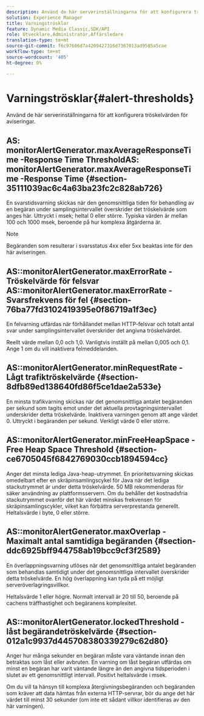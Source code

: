 ```yaml
---
description: Använd de här serverinställningarna för att konfigurera tröskelvärden för aviseringar.
solution: Experience Manager
title: Varningströsklar
feature: Dynamic Media Classic,SDK/API
role: Utvecklare,Administratör,Affärsledare
translation-type: tm+mt
source-git-commit: f6c97606d7a4209427316d7367013ad9585a5cae
workflow-type: tm+mt
source-wordcount: '405'
ht-degree: 0%

---
```



# Varningströsklar{#alert-thresholds}

Använd de här serverinställningarna för att konfigurera tröskelvärden för aviseringar.

## AS: monitorAlertGenerator.maxAverageResponseTime -Response Time ThresholdAS: monitorAlertGenerator.maxAverageResponseTime -Response Time {#section-35111039ac6c4a63ba23fc2c828ab726}

En svarstidsvarning skickas när den genomsnittliga tiden för behandling av en begäran under samplingsintervallet överskrider det tröskelvärde som anges här. Uttryckt i msek; heltal 0 eller större. Typiska värden är mellan 100 och 1000 msek, beroende på hur komplexa åtgärderna är.

>[!NOTE]
>
>Begäranden som resulterar i svarsstatus 4xx eller 5xx beaktas inte för den här aviseringen.

## AS::monitorAlertGenerator.maxErrorRate - Tröskelvärde för felsvar AS::monitorAlertGenerator.maxErrorRate - Svarsfrekvens för fel {#section-76ba77fd3102419395e0f86719a1f3ec}

En felvarning utfärdas när förhållandet mellan HTTP-felsvar och totalt antal svar under samplingsintervallet överskrider det angivna tröskelvärdet.

Reellt värde mellan 0,0 och 1,0. Vanligtvis inställt på mellan 0,005 och 0,1. Ange 1 om du vill inaktivera felmeddelanden.

## AS::monitorAlertGenerator.minRequestRate - Lågt trafiktröskelvärde {#section-8dfb89ed138640fd86f5ce1dae2a533e}

En minsta trafikvarning skickas när det genomsnittliga antalet begäranden per sekund som tagits emot under det aktuella provtagningsintervallet underskrider detta tröskelvärde. Inaktivera varningen genom att ange värdet 0. Uttryckt i begäranden per sekund. Verkligt värde 0 eller större.

## AS::monitorAlertGenerator.minFreeHeapSpace -Free Heap Space Threshold {#section-ce6705045f6842769030ccb1894594cc}

Anger det minsta lediga Java-heap-utrymmet. En prioritetsvarning skickas omedelbart efter en skräpinsamlingscykel för Java när det lediga stackutrymmet är under detta tröskelvärde. 50 MB rekommenderas för säker användning av plattformsservern. Om du behåller det kostnadsfria stackutrymmet ovanför det här värdet minskas frekvensen för skräpinsamlingscykler, vilket kan förbättra serverprestanda generellt. Heltalsvärde i byte, 0 eller större.

## AS::monitorAlertGenerator.maxOverlap - Maximalt antal samtidiga begäranden {#section-ddc6925bff944758ab19bcc9cf3f2589}

En överlappningsvarning utlöses när det genomsnittliga antalet begäranden som behandlas samtidigt under det genomsnittliga intervallet överskrider detta tröskelvärde. En hög överlappning kan tyda på ett möjligt serveröverlagringsvillkor.

Heltalsvärde 1 eller högre. Normalt intervall är 20 till 50, beroende på cachens träffhastighet och begäranens komplexitet.

## AS::monitorAlertGenerator.lockedThreshold - låst begärandetröskelvärde {#section-012a1c9937d445708380339279c62d80}

Anger hur många sekunder en begäran måste vara väntande innan den betraktas som låst eller avbruten. En varning om låst begäran utfärdas om minst en begäran har varit väntande längre än den angivna tidsperioden i slutet av ett genomsnittligt intervall. Positivt heltalsvärde i msek.

Om du vill ta hänsyn till komplexa återgivningsbegäranden och begäranden som kräver att data hämtas från externa HTTP-servrar, bör du ange det här värdet till minst 30 sekunder (om inte ett sådant villkor identifieras av den här varningen).
